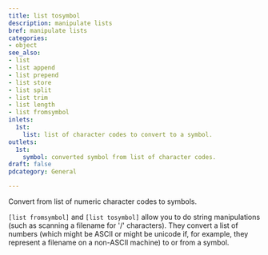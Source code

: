 ```yaml
---
title: list tosymbol
description: manipulate lists
bref: manipulate lists
categories:
- object
see_also:
- list
- list append
- list prepend
- list store
- list split
- list trim
- list length
- list fromsymbol
inlets:
  1st:
    list: list of character codes to convert to a symbol.
outlets:
  1st:
    symbol: converted symbol from list of character codes.
draft: false
pdcategory: General

---
```

Convert from list of numeric character codes to symbols.

`[list fromsymbol]` and `[list tosymbol]` allow you to do string manipulations (such as scanning a filename for '/' characters). They convert a list of numbers (which might be ASCII or might be unicode if, for example, they represent a filename on a non-ASCII machine) to or from a symbol.
